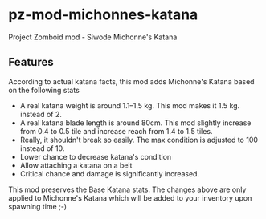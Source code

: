 # pz-mod-michonnes-katana

Project Zomboid mod - Siwode Michonne's Katana

## Features

According to actual katana facts, this mod adds Michonne's Katana based on the following stats

- A real katana weight is around 1.1–1.5 kg. This mod makes it 1.5 kg. instead of 2.
- A real katana blade length is around 80cm. This mod slightly increase from 0.4 to 0.5 tile and increase reach from 1.4 to 1.5 tiles.
- Really, it shouldn't break so easily. The max condition is adjusted to 100 instead of 10.
- Lower chance to decrease katana's condition
- Allow attaching a katana on a belt
- Critical chance and damage is significantly increased.

This mod preserves the Base Katana stats. The changes above are only applied to Michonne's Katana which will be added to your inventory upon spawning time ;-)
